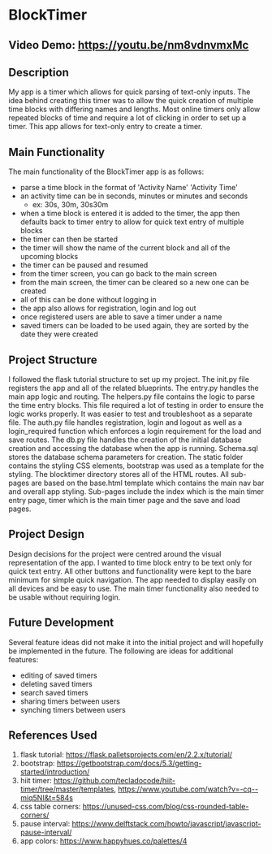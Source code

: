 # BlockTimer

## Video Demo: https://youtu.be/nm8vdnvmxMc

## Description

My app is a timer which allows for quick parsing of text-only inputs. The idea behind creating this timer was to allow the quick creation of multiple time blocks with differing names and lengths. Most online timers only allow repeated blocks of time and require a lot of clicking in order to set up a timer. This app allows for text-only entry to create a timer.

## Main Functionality

The main functionality of the BlockTimer app is as follows:

- parse a time block in the format of 'Activity Name' 'Activity Time'
- an activity time can be in seconds, minutes or minutes and seconds
  - ex: 30s, 30m, 30s30m
- when a time block is entered it is added to the timer, the app then defaults back to timer entry to allow for quick text entry of multiple blocks
- the timer can then be started
- the timer will show the name of the current block and all of the upcoming blocks
- the timer can be paused and resumed
- from the timer screen, you can go back to the main screen
- from the main screen, the timer can be cleared so a new one can be created
- all of this can be done without logging in
- the app also allows for registration, login and log out
- once registered users are able to save a timer under a name
- saved timers can be loaded to be used again, they are sorted by the date they were created

## Project Structure

I followed the flask tutorial structure to set up my project. The init.py file registers the app and all of the related blueprints. The entry.py handles the main app logic and routing. The helpers.py file contains the logic to parse the time entry blocks. This file required a lot of testing in order to ensure the logic works properly. It was easier to test and troubleshoot as a separate file. The auth.py file handles registration, login and logout as well as a login_required function which enforces a login requirement for the load and save routes. The db.py file handles the creation of the initial database creation and accessing the database when the app is running. Schema.sql stores the database schema parameters for creation. The static folder contains the styling CSS elements, bootstrap was used as a template for the styling. The blocktimer directory stores all of the HTML routes. All sub-pages are based on the base.html template which contains the main nav bar and overall app styling. Sub-pages include the index which is the main timer entry page, timer which is the main timer page and the save and load pages.

## Project Design

Design decisions for the project were centred around the visual representation of the app. I wanted to time block entry to be text only for quick text entry. All other buttons and functionality were kept to the bare minimum for simple quick navigation. The app needed to display easily on all devices and be easy to use. The main timer functionality also needed to be usable without requiring login.

## Future Development

Several feature ideas did not make it into the initial project and will hopefully be implemented in the future. The following are ideas for additional features:

- editing of saved timers
- deleting saved timers
- search saved timers
- sharing timers between users
- synching timers between users

## References Used

 1. flask tutorial: https://flask.palletsprojects.com/en/2.2.x/tutorial/
 2. bootstrap: https://getbootstrap.com/docs/5.3/getting-started/introduction/
 3. hiit timer: https://github.com/tecladocode/hiit-timer/tree/master/templates, https://www.youtube.com/watch?v=-cq--miq5NI&t=584s
 4. css table corners: https://unused-css.com/blog/css-rounded-table-corners/
 5. pause interval: https://www.delftstack.com/howto/javascript/javascript-pause-interval/
 6. app colors: https://www.happyhues.co/palettes/4